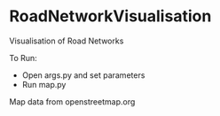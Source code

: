 # RoadNetworkVisualisation
Visualisation of Road Networks

To Run:
- Open args.py and set parameters
- Run map.py

Map data from openstreetmap.org